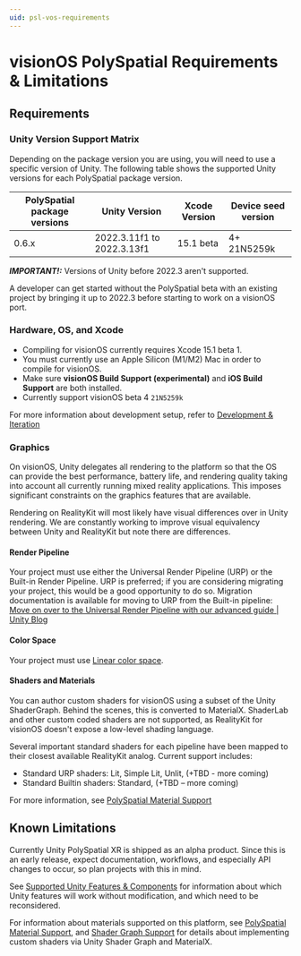 ```yaml
---
uid: psl-vos-requirements
---
```

# visionOS PolySpatial Requirements & Limitations

## Requirements
### Unity Version Support Matrix
Depending on the package version you are using, you will need to use a specific version of Unity. The following table shows the supported Unity versions for each PolySpatial package version.

| PolySpatial package versions | Unity Version                | Xcode Version | Device seed version |
|------------------------------|------------------------------|---------------|---------------------|
| 0.6.x                        | 2022.3.11f1 to 2022.3.13f1   | 15.1 beta     | 4+ 21N5259k         |

***IMPORTANT!:*** Versions of Unity before 2022.3 aren't supported.

A developer can get started without the PolySpatial beta with an existing project by bringing it up to 2022.3 before starting to work on a visionOS port.

### Hardware, OS, and Xcode
- Compiling for visionOS currently requires Xcode 15.1 beta 1.
- You must currently use an Apple Silicon (M1/M2) Mac in order to compile for visionOS. 
- Make sure **visionOS Build Support (experimental)** and **iOS Build Support** are both installed.
- Currently support visionOS beta 4 `21N5259k`

For more information about development setup, refer to [Development & Iteration](DevelopmentAndIteration.md)

### Graphics 
On visionOS, Unity delegates all rendering to the platform so that the OS can provide the best performance, battery life, and rendering quality taking into account all currently running mixed reality applications. This imposes significant constraints on the graphics features that are available.

Rendering on RealityKit will most likely have visual differences over in Unity rendering. We are constantly working to improve visual equivalency between Unity and RealityKit but note there are differences.

#### Render Pipeline
Your project must use either the Universal Render Pipeline (URP) or the Built-in Render Pipeline. URP is preferred; if you are considering migrating your project, this would be a good opportunity to do so. Migration documentation is available for moving to URP from the Built-in pipeline: [Move on over to the Universal Render Pipeline with our advanced guide | Unity Blog](https://blog.unity.com/technology/move-on-over-to-the-universal-render-pipeline-with-our-advanced-guide)

#### Color Space
Your project must use [Linear color space](https://docs.unity3d.com/Manual/LinearRendering-LinearOrGammaWorkflow.html).

#### Shaders and Materials
You can author custom shaders for visionOS using a subset of the Unity ShaderGraph. Behind the scenes, this is converted to MaterialX. ShaderLab and other custom coded shaders are not supported, as RealityKit for visionOS doesn't expose a low-level shading language. 

Several important standard shaders for each pipeline have been mapped to their closest available RealityKit analog. Current support includes:
* Standard URP shaders: Lit, Simple Lit, Unlit, (+TBD - more coming)
* Standard Builtin shaders: Standard, (+TBD – more coming)

For more information, see [PolySpatial Material Support](Materials.md)

## Known Limitations
Currently Unity PolySpatial XR is shipped as an alpha product. Since this is an early release, expect documentation, workflows, and especially API changes to occur, so plan projects with this in mind.

See [Supported Unity Features & Components](SupportedFeatures.md) for information about which Unity features will work without modification, and which need to be reconsidered. 

For information about materials supported on this platform, see [PolySpatial Material Support](Materials.md), and [Shader Graph Support](ShaderGraph.md) for details about implementing custom shaders via Unity Shader Graph and MaterialX.
